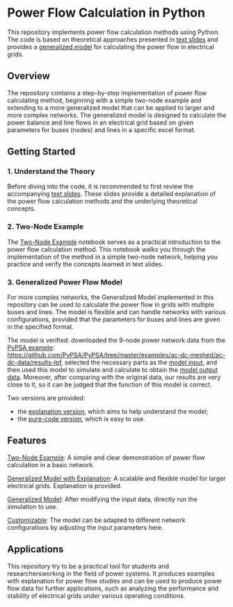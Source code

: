 # Power Flow Calculation in Python
This repository implements power flow calculation methods using Python. The code is based on theoretical approaches presented in [text slides](Materials\TextSlides-Load%20generation%20balance.pptx) and provides a [generalized model](Generalized%20Model%20Example.py) for calculating the power flow in electrical grids.

## Overview
The repository contains a step-by-step implementation of power flow calculating method, beginning with a simple two-node example and extending to a more generalized model that can be applied to larger and more complex networks. The generalized model is designed to calculate the power balance and line flows in an electrical grid based on given parameters for buses (nodes) and lines in a specific excel format.

## Getting Started
### 1. Understand the Theory
Before diving into the code, it is recommended to first review the accompanying [text slides](Materials\TextSlides-Load%20generation%20balance.pptx). These slides provide a detailed explanation of the power flow calculation methods and the underlying theoretical concepts.
### 2. Two-Node Example
The [Two-Node Example](Two-Node%20Example.ipynb) notebook serves as a practical introduction to the power flow calculation method. This notebook walks you through the implementation of the method in a simple two-node network, helping you practice and verify the concepts learned in text slides.
### 3. Generalized Power Flow Model
For more complex networks, the Generalized Model implemented in this repository can be used to calculate the power flow in grids with multiple buses and lines. The model is flexible and can handle networks with various configurations, provided that the parameters for buses and lines are given in the specified format. 

The model is verified: downloaded the 9-node power network data from the [PyPSA example](Original_data\Data_lpf_result): https://github.com/PyPSA/PyPSA/tree/master/examples/ac-dc-meshed/ac-dc-data/results-lpf, selected the necessary parts as the [model input](Model_input), and then used this model to simulate and calculate to obtain the [model output data](Model_output). Moreover, after comparing with the original data, our results are very close to it, so it can be judged that the function of this model is correct.

Two versions are provided: 
- the [explanation version](Generalized%20Model%20with%20Explanation.ipynb), which aims to help understand the model; 
- the [pure-code version](Generalized%20Model%20Example.py), which is easy to use.

## Features
[Two-Node Example](Two-Node%20Example.ipynb): A simple and clear demonstration of power flow calculation in a basic network.

[Generalized Model with Explanation](Generalized%20Model%20with%20Explanation.ipynb): A scalable and flexible model for larger electrical grids. Explanation is provided.

[Generalized Model](Generalized%20Model%20Example.py): After modifying the input data, directly run the simulation to use.

[Customizable](Model_input): The model can be adapted to different network configurations by adjusting the input parameters here.

## Applications
This repository try to be a practical tool for students and researchersworking in the field of power systems. It produces examples with explanation for power flow studies and can be used to produce power flow data for further applications, such as analyzing the performance and stability of electrical grids under various operating conditions.
